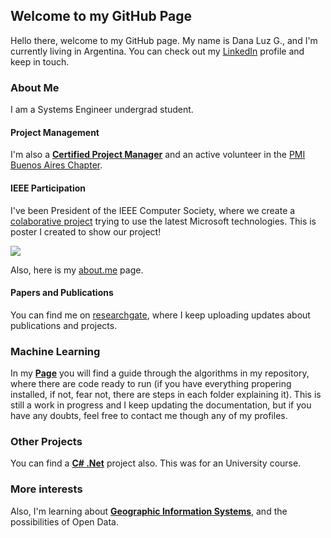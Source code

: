 ## Welcome to my GitHub Page

Hello there, welcome to my GitHub page. My name is Dana Luz G., and I'm currently living in Argentina. You can check out my [LinkedIn](https://www.linkedin.com/in/dana-luz-gonzalez) profile and keep in touch. 
  
### About Me

I am a Systems Engineer undergrad student. 

#### Project Management

I'm also a [**Certified Project Manager**](http://ltgp.com.ar/certifications/Certificate_DanaLuz_PMI_CAM.pdf) and an active volunteer in the [PMI Buenos Aires Chapter](http://www.pmi.org.ar/noticiadetalle.php?id_noticia=916). 

#### IEEE Participation
I've been President of the IEEE Computer Society, where we create a [colaborative project](https://github.com/IEEESBUTNBA/IEEETalks) trying to use the latest Microsoft technologies. This is poster I created to show our project!

![](http://ltgp.com.ar/images_dana/Poster_IEEETalks.jpg)
 
Also, here is my [about.me](https://about.me/dana_gonzalez) page. 

#### Papers and Publications

You can find me on [researchgate](https://www.researchgate.net/profile/Dana_Gonzalez), where I keep uploading updates about publications and projects.

### Machine Learning 

In my [**Page**](https://danaluz.github.io/AIAlgorithms/) you will find a guide through the algorithms in my repository, where there are code ready to run (if you have everything propering installed, if not, fear not, there are steps in each folder explaining it). This is still a work in progress and I keep updating the documentation, but if you have any doubts, feel free to contact me though any of my profiles. 

[comment]: <> (This is a comment, it will not be included)
<!---
```markdown
Syntax highlighted code block

# Header 1
## Header 2
### Header 3

- Bulleted
- List

1. Numbered
2. List

**Bold** and _Italic_ and `Code` text

[Link](url) and ![Image](src)
```

For more details see [GitHub Flavored Markdown](https://guides.github.com/features/mastering-markdown/).
--->

### Other Projects

You can find a [**C# .Net**](https://github.com/danaluz/DDS-TP) project also. This was for an University course.

### More interests

Also, I'm learning about [**Geographic Information Systems**](https://en.wikipedia.org/wiki/Geographic_information_system), and the possibilities of Open Data. 


